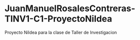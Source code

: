 # JuanManuelRosalesContreras-TINV1-C1-ProyectoNiIdea
Proyecto NiIdea para la clase de Taller de Investigacion
